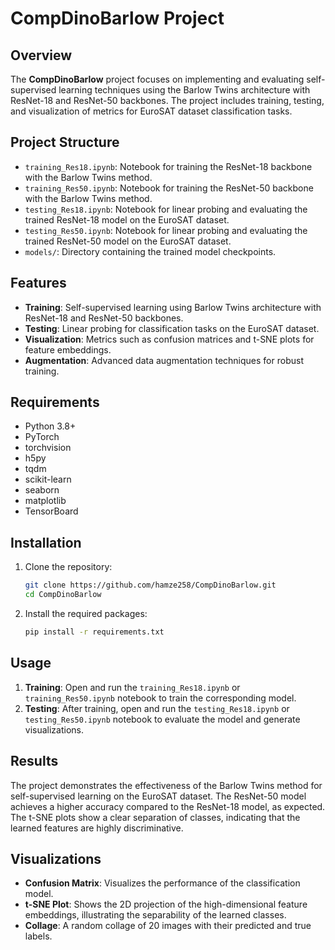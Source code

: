 # CompDinoBarlow Project

## Overview

The **CompDinoBarlow** project focuses on implementing and evaluating self-supervised learning techniques using the Barlow Twins architecture with ResNet-18 and ResNet-50 backbones. The project includes training, testing, and visualization of metrics for EuroSAT dataset classification tasks.

## Project Structure

- `training_Res18.ipynb`: Notebook for training the ResNet-18 backbone with the Barlow Twins method.
- `training_Res50.ipynb`: Notebook for training the ResNet-50 backbone with the Barlow Twins method.
- `testing_Res18.ipynb`: Notebook for linear probing and evaluating the trained ResNet-18 model on the EuroSAT dataset.
- `testing_Res50.ipynb`: Notebook for linear probing and evaluating the trained ResNet-50 model on the EuroSAT dataset.
- `models/`: Directory containing the trained model checkpoints.

## Features

- **Training**: Self-supervised learning using Barlow Twins architecture with ResNet-18 and ResNet-50 backbones.
- **Testing**: Linear probing for classification tasks on the EuroSAT dataset.
- **Visualization**: Metrics such as confusion matrices and t-SNE plots for feature embeddings.
- **Augmentation**: Advanced data augmentation techniques for robust training.

## Requirements

- Python 3.8+
- PyTorch
- torchvision
- h5py
- tqdm
- scikit-learn
- seaborn
- matplotlib
- TensorBoard

## Installation

1. Clone the repository:

   ```bash
   git clone https://github.com/hamze258/CompDinoBarlow.git
   cd CompDinoBarlow
   ```

2. Install the required packages:

   ```bash
   pip install -r requirements.txt
   ```

## Usage

1.  **Training**: Open and run the `training_Res18.ipynb` or `training_Res50.ipynb` notebook to train the corresponding model.
2.  **Testing**: After training, open and run the `testing_Res18.ipynb` or `testing_Res50.ipynb` notebook to evaluate the model and generate visualizations.

## Results

The project demonstrates the effectiveness of the Barlow Twins method for self-supervised learning on the EuroSAT dataset. The ResNet-50 model achieves a higher accuracy compared to the ResNet-18 model, as expected. The t-SNE plots show a clear separation of classes, indicating that the learned features are highly discriminative.

## Visualizations

- **Confusion Matrix**: Visualizes the performance of the classification model.
- **t-SNE Plot**: Shows the 2D projection of the high-dimensional feature embeddings, illustrating the separability of the learned classes.
- **Collage**: A random collage of 20 images with their predicted and true labels.
